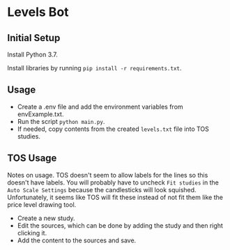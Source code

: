 # Levels Bot

## Initial Setup

Install Python 3.7.

Install libraries by running `pip install -r requirements.txt`.

## Usage

- Create a .env file and add the environment variables from envExample.txt.
- Run the script `python main.py`.
- If needed, copy contents from the created `levels.txt` file into TOS studies.

## TOS Usage

Notes on usage. TOS doesn't seem to allow labels for the lines so this doesn't have labels. You will probably have to uncheck `Fit studies` in the `Auto Scale Settings` because the candlesticks will look squished. Unfortunately, it seems like TOS will fit these instead of not fit them like the price level drawing tool.

- Create a new study.
- Edit the sources, which can be done by adding the study and then right clicking it.
- Add the content to the sources and save.
